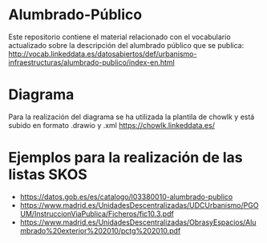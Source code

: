# Alumbrado-Público

Este repositorio contiene el material relacionado con el vocabulario actualizado sobre la descripción del alumbrado público que se publica:
http://vocab.linkeddata.es/datosabiertos/def/urbanismo-infraestructuras/alumbrado-publico/index-en.html

# Diagrama
Para la realización del diagrama se ha utilizada la plantila de chowlk y está subido en formato .drawio y .xml
https://chowlk.linkeddata.es/

# Ejemplos para la realización de las listas SKOS

- https://datos.gob.es/es/catalogo/l03380010-alumbrado-publico
- https://www.madrid.es/UnidadesDescentralizadas/UDCUrbanismo/PGOUM/InstruccionViaPublica/Ficheros/fic10.3.pdf
- https://www.madrid.es/UnidadesDescentralizadas/ObrasyEspacios/Alumbrado%20exterior%202010/pctg%202010.pdf
